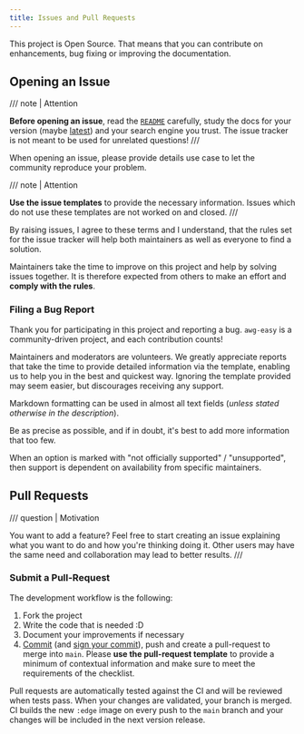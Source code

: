 ```yaml
---
title: Issues and Pull Requests
---
```


This project is Open Source. That means that you can contribute on enhancements, bug fixing or improving the documentation.

## Opening an Issue

/// note | Attention

**Before opening an issue**, read the [`README`][github-file-readme] carefully, study the docs for your version (maybe [latest][docs-latest]) and your search engine you trust. The issue tracker is not meant to be used for unrelated questions!
///

When opening an issue, please provide details use case to let the community reproduce your problem.

/// note | Attention

**Use the issue templates** to provide the necessary information. Issues which do not use these templates are not worked on and closed.
///

By raising issues, I agree to these terms and I understand, that the rules set for the issue tracker will help both maintainers as well as everyone to find a solution.

Maintainers take the time to improve on this project and help by solving issues together. It is therefore expected from others to make an effort and **comply with the rules**.

### Filing a Bug Report

Thank you for participating in this project and reporting a bug. `awg-easy` is a community-driven project, and each contribution counts!

Maintainers and moderators are volunteers. We greatly appreciate reports that take the time to provide detailed information via the template, enabling us to help you in the best and quickest way. Ignoring the template provided may seem easier, but discourages receiving any support.

Markdown formatting can be used in almost all text fields (_unless stated otherwise in the description_).

Be as precise as possible, and if in doubt, it's best to add more information that too few.

When an option is marked with "not officially supported" / "unsupported", then support is dependent on availability from specific maintainers.

## Pull Requests

/// question | Motivation

You want to add a feature? Feel free to start creating an issue explaining what you want to do and how you're thinking doing it. Other users may have the same need and collaboration may lead to better results.
///

### Submit a Pull-Request

The development workflow is the following:

1. Fork the project
2. Write the code that is needed :D
3. Document your improvements if necessary
4. [Commit][commit] (and [sign your commit][gpg]), push and create a pull-request to merge into `main`. Please **use the pull-request template** to provide a minimum of contextual information and make sure to meet the requirements of the checklist.

Pull requests are automatically tested against the CI and will be reviewed when tests pass. When your changes are validated, your branch is merged. CI builds the new `:edge` image on every push to the `main` branch and your changes will be included in the next version release.

[docs-latest]: https://evoll.github.io/awg-easy/latest
[github-file-readme]: https://github.com/evoll/awg-easy/blob/main/README.md
[commit]: https://help.github.com/articles/closing-issues-via-commit-messages/
[gpg]: https://docs.github.com/en/github/authenticating-to-github/generating-a-new-gpg-key
